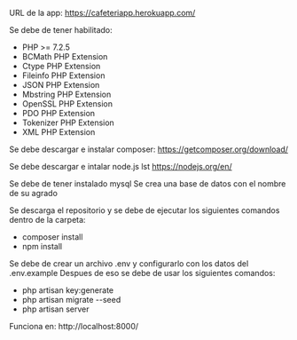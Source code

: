 URL de la app:
https://cafeteriapp.herokuapp.com/

Se debe de tener habilitado:

* PHP >= 7.2.5
* BCMath PHP Extension
* Ctype PHP Extension
* Fileinfo PHP Extension
* JSON PHP Extension
* Mbstring PHP Extension
* OpenSSL PHP Extension
* PDO PHP Extension
* Tokenizer PHP Extension
* XML PHP Extension

Se debe descargar e instalar composer:
	https://getcomposer.org/download/

Se debe descargar e intalar node.js lst
	https://nodejs.org/en/

Se debe de tener instalado mysql
Se crea una base de datos con el nombre de su agrado

Se descarga el repositorio y se debe de ejecutar los siguientes comandos dentro de la carpeta:
	
* composer install	
* npm install

Se debe de crear un archivo .env y configurarlo con los datos del .env.example
Despues de eso se debe de usar los siguientes comandos:

* php artisan key:generate
* php artisan migrate --seed
* php artisan server
	
Funciona en:
	http://localhost:8000/
	
